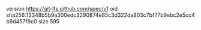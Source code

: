version https://git-lfs.github.com/spec/v1
oid sha256:13348b5b9a300edc3290874e85c3d322da803c7bf77b9ebc2e5cc4b9d457f9c0
size 595
